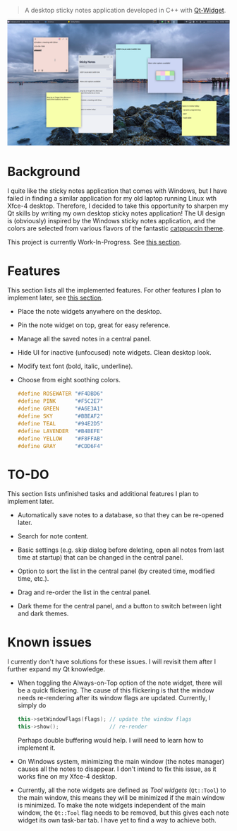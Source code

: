 > A desktop sticky notes application developed in C++ with [Qt-Widget](https://www.qt.io/download-open-source).

![illustration](https://github.com/MapleBKL/sticky-notes/blob/master/demo-images/illustration.png)

# Background

I quite like the sticky notes application that comes with Windows, but I have failed in finding a similar application for my old laptop running Linux wth Xfce-4 desktop. Therefore, I decided to take this opportunity to sharpen my Qt skills by writing my own desktop sticky notes application! The UI design is (obviously) inspired by the Windows sticky notes application, and the colors are selected from various flavors of the fantastic [catppuccin theme](https://github.com/catppuccin/catppuccin).

This project is currently Work-In-Progress. See [this section](#TO-DO).

# Features

This section lists all the implemented features. For other features I plan to implement later, see [this section](#TO-DO).

- Place the note widgets anywhere on the desktop.

- Pin the note widget on top, great for easy reference.

- Manage all the saved notes in a central panel.

- Hide UI for inactive (unfocused) note widgets. Clean desktop look.

- Modify text font (bold, italic, underline).

- Choose from eight soothing colors.

  ```c++
  #define ROSEWATER "#F4DBD6"
  #define PINK      "#F5C2E7"
  #define GREEN     "#A6E3A1"
  #define SKY       "#BBEAF2"
  #define TEAL      "#94E2D5"
  #define LAVENDER  "#B4BEFE"
  #define YELLOW    "#F8FFAB"
  #define GRAY      "#CDD6F4"
  ```

# TO-DO

This section lists unfinished tasks and additional features I plan to implement later.

- Automatically save notes to a database, so that they can be re-opened later.
  
- Search for note content.
  
- Basic settings (e.g. skip dialog before deleting, open all notes from last time at startup) that can be changed in the central panel.
  
- Option to sort the list in the central panel (by created time, modified time, etc.).
  
- Drag and re-order the list in the central panel.
  
- Dark theme for the central panel, and a button to switch between light and dark themes.

# Known issues

I currently don't have solutions for these issues. I will revisit them after I further expand my Qt knowledge.

- When toggling the Always-on-Top option of the note widget, there will be a quick flickering. The cause of this flickering is that the window needs re-rendering after its window flags are updated. Currently, I simply do

  ```c++
  this->setWindowFlags(flags); // update the window flags
  this->show();                // re-render
  ```

  Perhaps double buffering would help. I will need to learn how to implement it.

- On Windows system, minimizing the main window (the notes manager) causes all the notes to disappear. I don't intend to fix this issue, as it works fine on my Xfce-4 desktop.

- Currently, all the note widgets are defined as *Tool widgets* (`Qt::Tool`) to the main window, this means they will be minimized if the main window is minimized. To make the note widgets independent of the main window, the `Qt::Tool` flag needs to be removed, but this gives each note widget its own task-bar tab. I have yet to find a way to achieve both.




